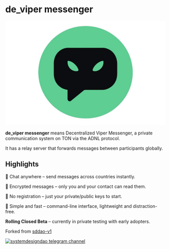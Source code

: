 # de_viper messenger

![de_viper messenger logo](/de_viper-messenger.jpg)

**de_viper messenger** means Decentralized Viper Messenger, a private communication system on TON via the ADNL protocol.

It has a relay server that forwards messages between participants globally.

## Highlights

🔹 Chat anywhere – send messages across countries instantly.

🔹 Encrypted messages – only you and your contact can read them.

🔹 No registration – just your private/public keys to start.

🔹 Simple and fast – command-line interface, lightweight and distraction-free.

**Rolling Closed Beta** – currently in private testing with early adopters.  

Forked from [sddao-v1](https://github.com/systemdesigndao/sddao-v1-builds-public)

[![systemdesigndao telegram channel][systemdesigndao-telegram-channel-badge]][systemdesigndao-telegram-channel-url]

[systemdesigndao-telegram-channel-badge]: https://img.shields.io/badge/-systemdesigndao-2CA5E0?style=flat&logo=telegram&logoColor=white
[systemdesigndao-telegram-channel-url]: https://t.me/systemdesigndao
